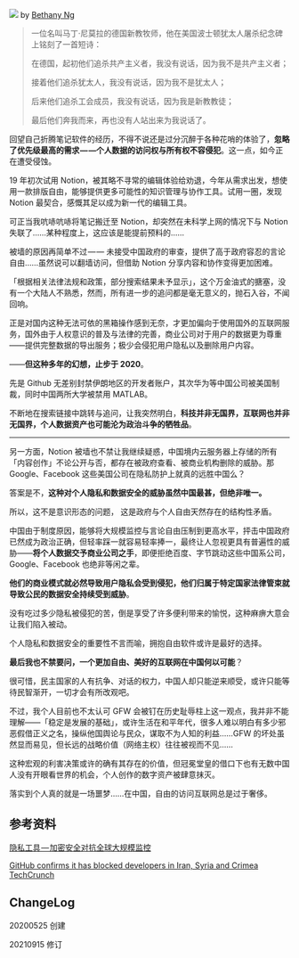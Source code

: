 ![](https://raw.githubusercontent.com/onlinepic/Image-hosting-service/master/img/20210923-Unlocked%20cartoon%20character%20key%20lock.jpg)
by [Bethany Ng](https://dribbble.com/BethanyNg)

> 一位名叫马丁·尼莫拉的德国新教牧师，他在美国波士顿犹太人屠杀纪念碑上铭刻了一首短诗：
> 
> 在德国，起初他们追杀共产主义者，我没有说话，因为我不是共产主义者；
> 
> 接着他们追杀犹太人，我没有说话，因为我不是犹太人；
> 
> 后来他们追杀工会成员，我没有说话，因为我是新教教徒；
> 
> 最后他们奔我而来，再也没有人站出来为我说话了。

回望自己折腾笔记软件的经历，不得不说还是过分沉醉于各种花哨的体验了，**忽略了优先级最高的需求 — —个人数据的访问权与所有权不容侵犯**。这一点，如今正在遭受侵蚀。

19 年初次试用 Notion，被其略不寻常的编辑体验给劝退，今年从需求出发，想使用一款排版自由，能够提供更多可能性的知识管理与协作工具。试用一圈，发现 Notion 最契合，感慨其足以成为新一代的编辑工具。

可正当我吭哧吭哧将笔记搬迁至 Notion，却突然在未科学上网的情况下与 Notion 失联了……某种程度上，这应该是能提前预料的……

被墙的原因再简单不过 — — 未接受中国政府的审查，提供了高于政府容忍的言论自由……虽然说可以翻墙访问，但借助 Notion 分享内容和协作变得更加困难。

「根据相关法律法规和政策，部分搜索结果未予显示」，这个万金油式的搪塞，没有一个大陆人不熟悉，然而，所有进一步的追问都是毫无意义的，抛石入谷，不闻回响。

正是对国内这种无法可依的黑箱操作感到无奈，才更加偏向于使用国外的互联网服务，国外由于人权意识的普及与法律的完善，商业公司对于用户的数据更为尊重——提供完整数据的导出服务；极少会侵犯用户隐私以及删除用户内容。

——**但这种多年的幻想，止步于 2020**。

先是 Github 无差别封禁伊朗地区的开发者账户，其次华为等中国公司被美国制裁，同时中国两所大学被禁用 MATLAB。

不断地在搜索链接中跳转与追问，让我突然明白，**科技并非无国界，互联网也并非无国界，个人数据资产也可能沦为政治斗争的牺牲品**。

---

另一方面，Notion 被墙也不禁让我继续疑惑，中国境内云服务器上存储的所有「内容创作」不论公开与否，都存在被政府查看、被商业机构删除的威胁。那 Google、Facebook 这些美国公司在隐私防护上就真的远胜中国么？

答案是不，**这种对个人隐私和数据安全的威胁虽然中国最甚，但绝非唯一。**

所以，这不是意识形态的问题， 这是政府与个人自由天然存在的结构性矛盾。

中国由于制度原因，能够将大规模监控与言论自由压制到更高水平，抨击中国政府已然成为政治正确，但轻率踩一就容易轻率捧一，最终让人忽视更具有普遍性的威胁——**将个人数据交予商业公司之手**，即便拒绝百度、字节跳动这些中国系公司，Google、Facebook 也绝非等闲之辈。

**他们的商业模式就必然导致用户隐私会受到侵犯，他们归属于特定国家法律管束就导致公民的数据安全持续受到威胁**。

没有吃过多少隐私被侵犯的苦，倒是享受了许多便利带来的愉悦，这种麻痹大意会让我们陷入被动。

个人隐私和数据安全的重要性不言而喻，拥抱自由软件或许是最好的选择。

**最后我也不禁要问，一个更加自由、美好的互联网在中国何以可能**？

很可惜，民主国家的人有抗争、对话的权力，中国人却只能逆来顺受，或许只能等待民智渐开，一切才会有所改观吧。

不过，我个人目前也不太认可 GFW 会被钉在历史耻辱柱上这一观点，我并非不能理解——「稳定是发展的基础」，或许生活在和平年代，很多人难以明白有多少邪恶假借正义之名，操纵他国舆论与民众，谋取不为人知的利益……GFW 的坏处虽然显而易见，但长远的战略价值（网络主权）往往被视而不见……

这种宏观的利害决策或许的确有其存在的价值，但冠冕堂皇的借口下也有无数中国人没有开眼看世界的机会，个人创作的数字资产被肆意抹灭。

落实到个人真的就是一场噩梦……在中国，自由的访问互联网总是过于奢侈。

## 参考资料

[隐私工具 — 加密安全对抗全球大规模监控](https://cybermagicsec.github.io/privacytools-zh/)

[GitHub confirms it has blocked developers in Iran, Syria and Crimea TechCrunch](https://techcrunch.com/2019/07/29/github-ban-sanctioned-countries/)

## ChangeLog

20200525 创建

20210915 修订
